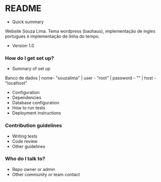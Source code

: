 # README #

* Quick summary

Website Souza Lima.
Tema wordpress (bauhaus), implementação de ingles portugues e implementação de linha do tempo.


* Version 1.0

### How do I get set up? ###

* Summary of set up

Banco de dados | nome- "souzalima" | user - "root" | password - "" | host - "localhost"



* Configuration
* Dependencies
* Database configuration
* How to run tests
* Deployment instructions

### Contribution guidelines ###

* Writing tests
* Code review
* Other guidelines

### Who do I talk to? ###

* Repo owner or admin
* Other community or team contact